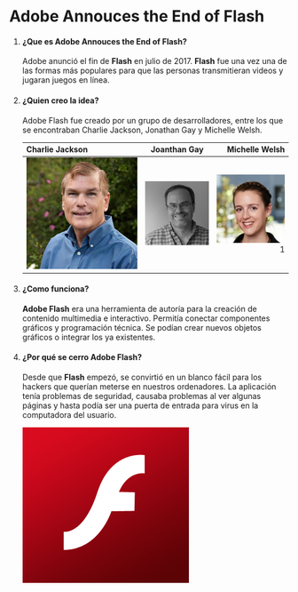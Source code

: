 # Adobe Annouces the End of Flash

1. #### ¿Que es Adobe Annouces the End of Flash?

    Adobe anunció el fin de __Flash__ en julio de 2017. __Flash__ fue una vez una de las formas más populares para que las personas transmitieran videos y jugaran juegos en línea.

2. #### ¿Quien creo la idea?

    Adobe Flash fue creado por un grupo de desarrolladores, entre los que se encontraban Charlie Jackson, Jonathan Gay y Michelle Welsh. 

    |Charlie Jackson |Joanthan Gay |Michelle Welsh |
    |----------------|:-----------:|--------------:|
    |![U+200E](https://github.com/JxviHub/SMX2-M8UF1A3-Adobe-Announces-the-End-of-Flash/blob/main/IrG50hD__400x400.jpg "imagen") |![U+200E](https://github.com/JxviHub/SMX2-M8UF1A3-Adobe-Announces-the-End-of-Flash/blob/main/2350-JONGAY.jpg "imagen") |![U+200E](https://github.com/JxviHub/SMX2-M8UF1A3-Adobe-Announces-the-End-of-Flash/blob/main/michelle-welsh-8fddfa76.jpg "imagen") 1
    
2. #### ¿Como funciona?

    __Adobe Flash__ era una herramienta de autoría para la creación de contenido multimedia e interactivo. Permitía conectar componentes gráficos y programación técnica. Se podían crear nuevos objetos gráficos o integrar los ya existentes.

3. #### ¿Por qué se cerro Adobe Flash?

    Desde que __Flash__ empezó, se convirtió en un blanco fácil para los hackers que querían meterse en nuestros ordenadores. La aplicación tenía problemas de seguridad, causaba problemas al ver algunas páginas y hasta podía ser una puerta de entrada para virus en la computadora del usuario.
 
   ![U+200E](https://github.com/JxviHub/SMX2-M8UF1A3-Adobe-Announces-the-End-of-Flash/blob/main/Adobe-Flash.png "imagen")